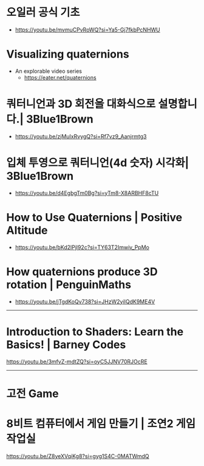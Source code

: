 # 오일러 공식 기초
- https://youtu.be/mvmuCPvRoWQ?si=Ya5-Gj7fkbPcNHWU

# Visualizing quaternions
- An explorable video series
  - https://eater.net/quaternions

# 쿼터니언과 3D 회전을 대화식으로 설명합니다.| 3Blue1Brown

- https://youtu.be/zjMuIxRvygQ?si=Rf7vz9_Aanjrmtg3

# 입체 투영으로 쿼터니언(4d 숫자) 시각화| 3Blue1Brown

- https://youtu.be/d4EgbgTm0Bg?si=yTm8-X8ARBHF8cTU

# How to Use Quaternions | Positive Altitude 
- https://youtu.be/bKd2lPjl92c?si=TY63T2Imwiv_PpMo

# How quaternions produce 3D rotation | PenguinMaths

- https://youtu.be/jTgdKoQv738?si=JHzW2yiIQdK9ME4V

<hr>

# Introduction to Shaders: Learn the Basics! | Barney Codes

https://youtu.be/3mfvZ-mdtZQ?si=oyC5JJNV70RJOcRE

<hr>

# 고전 Game

# 8비트 컴퓨터에서 게임 만들기 | 조연2 게임 작업실
https://youtu.be/Z8yeXVqiKg8?si=gyg1S4C-0MATWmdQ
